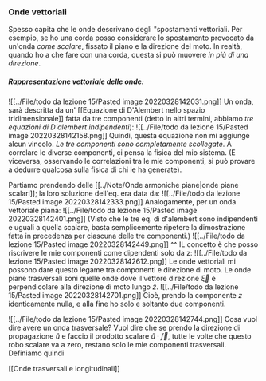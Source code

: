 ### Onde vettoriali
Spesso capita che le onde descrivano degli "spostamenti vettoriali. Per esempio, se ho una corda posso considerare lo spostamento provocato da un'onda _come scalare_, fissato il piano e la direzione del moto. In realtà, quando ho a che fare con una corda, questa si può muovere _in più di una direzione_.

##### Rappresentazione vettoriale delle onde:
![[../File/todo da lezione 15/Pasted image 20220328142031.png]]
Un onda, sarà descritta da un' [[Equazione di D'Alembert nello spazio tridimensionale]] fatta da tre componenti (detto in altri termini, abbiamo _tre equazioni di D'alembert indipendenti_):
![[../File/todo da lezione 15/Pasted image 20220328142158.png]]
Quindi, questa equazione non mi aggiunge alcun vincolo. _Le tre componenti sono completamente scollegate_. A correlare le diverse componenti, ci pensa la fisica del mio sistema.
(E viceversa, osservando le correlazioni tra le mie componenti, si può provare a dedurre qualcosa sulla fisica di chi le ha generate).

Partiamo prendendo delle [[../Note/Onde armoniche piane|onde piane scalari]]; la loro soluzione dell'eq. era data da:
![[../File/todo da lezione 15/Pasted image 20220328142333.png]]
Analogamente, per un onda vettoriale piana:
![[../File/todo da lezione 15/Pasted image 20220328142401.png]]
(Visto che le tre eq. di d'alembert sono indipendenti e uguali a quella scalare, basta semplicemente ripetere la dimostrazione fatta in precedenza per ciascuna delle tre componenti.)
![[../File/todo da lezione 15/Pasted image 20220328142449.png]]
^^ IL concetto è che posso riscrivere le mie componenti come dipendenti solo da z:
![[../File/todo da lezione 15/Pasted image 20220328142612.png]]
Le onde vettoriali mi possono dare questo legame tra componenti e direzione di moto.
Le onde piane trasversali soni quelle onde dove il vettore direzione $\vec \xi$ è perpendicolare alla direzione di moto lungo $\hat z$.
![[../File/todo da lezione 15/Pasted image 20220328142701.png]]
Cioè, prendo la componente $z$ identicamente nulla, e alla fine ho solo e soltanto due componenti.

![[../File/todo da lezione 15/Pasted image 20220328142744.png]]
Cosa vuol dire avere un onda trasversale? Vuol dire che se prendo la direzione di propagazione $\hat u$ e faccio il prodotto scalare $\hat u \cdot \vec f$, tutte le volte che questo robo scalare va a zero, restano solo le mie componenti trasversali. Definiamo quindi

[[Onde trasversali e longitudinali]]